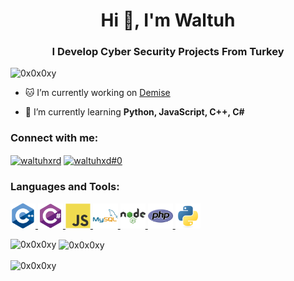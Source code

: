 <h1 align="center">Hi 👋, I'm Waltuh</h1>
<h3 align="center">I Develop Cyber Security Projects From Turkey</h3>

<p align="left"> <img src="https://komarev.com/ghpvc/?username=0x0x0xy&label=Profile%20views&color=0e75b6&style=flat" alt="0x0x0xy" /> </p>

- 🐱 I’m currently working on [Demise](https://t.me/demise_stealer)

- 🌱 I’m currently learning **Python, JavaScript, C++, C#**

<h3 align="left">Connect with me:</h3>
<p align="left">
<a href="https://instagram.com/waltuhxrd" target="blank"><img align="center" src="https://raw.githubusercontent.com/rahuldkjain/github-profile-readme-generator/master/src/images/icons/Social/instagram.svg" alt="waltuhxrd" height="30" width="40" /></a>
<a href="https://discord.gg/waltuhxd#0" target="blank"><img align="center" src="https://raw.githubusercontent.com/rahuldkjain/github-profile-readme-generator/master/src/images/icons/Social/discord.svg" alt="waltuhxd#0" height="30" width="40" /></a>
</p>

<h3 align="left">Languages and Tools:</h3>
<p align="left"> <a href="https://www.w3schools.com/cpp/" target="_blank" rel="noreferrer"> <img src="https://raw.githubusercontent.com/devicons/devicon/master/icons/cplusplus/cplusplus-original.svg" alt="cplusplus" width="40" height="40"/> </a> <a href="https://www.w3schools.com/cs/" target="_blank" rel="noreferrer"> <img src="https://raw.githubusercontent.com/devicons/devicon/master/icons/csharp/csharp-original.svg" alt="csharp" width="40" height="40"/> </a> <a href="https://developer.mozilla.org/en-US/docs/Web/JavaScript" target="_blank" rel="noreferrer"> <img src="https://raw.githubusercontent.com/devicons/devicon/master/icons/javascript/javascript-original.svg" alt="javascript" width="40" height="40"/> </a> <a href="https://www.mysql.com/" target="_blank" rel="noreferrer"> <img src="https://raw.githubusercontent.com/devicons/devicon/master/icons/mysql/mysql-original-wordmark.svg" alt="mysql" width="40" height="40"/> </a> <a href="https://nodejs.org" target="_blank" rel="noreferrer"> <img src="https://raw.githubusercontent.com/devicons/devicon/master/icons/nodejs/nodejs-original-wordmark.svg" alt="nodejs" width="40" height="40"/> </a> <a href="https://www.php.net" target="_blank" rel="noreferrer"> <img src="https://raw.githubusercontent.com/devicons/devicon/master/icons/php/php-original.svg" alt="php" width="40" height="40"/> </a> <a href="https://www.python.org" target="_blank" rel="noreferrer"> <img src="https://raw.githubusercontent.com/devicons/devicon/master/icons/python/python-original.svg" alt="python" width="40" height="40"/> </a> </p>

<p><img align="left" src="https://github-readme-stats.vercel.app/api/top-langs?username=0x0x0xy&show_icons=true&locale=en&layout=compact" alt="0x0x0xy" /></p>

<p>&nbsp;<img align="center" src="https://github-readme-stats.vercel.app/api?username=0x0x0xy&show_icons=true&locale=en" alt="0x0x0xy" /></p>

<p><img align="center" src="https://github-readme-streak-stats.herokuapp.com/?user=0x0x0xy&" alt="0x0x0xy" /></p>
